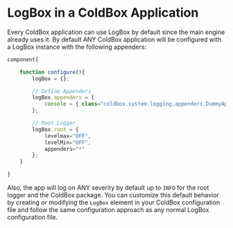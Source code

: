 # LogBox in a ColdBox Application

Every ColdBox application can use LogBox by default since the main engine already uses it. By default ANY ColdBox application will be configured with a LogBox instance with the following appenders:

```javascript
component{

    function configure(){
        logBox = {};

        // Define Appenders
        logBox.appenders = {
            console = { class="coldbox.system.logging.appenders.DummyAppender" }
        };

        // Root Logger
        logBox.root = {
            levelmax="OFF",
            levelMin="OFF",
            appenders="*"
        };
    }

}
```

Also, the app will log on ANY severity by default up to `INFO` for the root logger and the ColdBox package. You can customize this default behavior by creating or modifying the `LogBox` element in your ColdBox configuration file and follow the same configuration approach as any normal LogBox configuration file.

